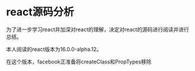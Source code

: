 # react源码分析

为了进一步学习react并加深对react的理解，决定对react的源码进行阅读并进行总结。

本人阅读的react版本为16.0.0-alpha.12。

在这个版本，facebook正准备将createClass和PropTypes移除

